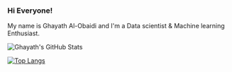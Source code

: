 ### Hi Everyone!

My name is Ghayath Al-Obaidi and I'm a Data scientist & Machine learning Enthusiast.

![Ghayath's GitHub Stats](https://github-readme-stats.vercel.app/api?username=ghayathal-obaidi&theme=vue-dark)

[![Top Langs](https://github-readme-stats.vercel.app/api/top-langs/?username=ghayathal-obaidi&theme=vue-dark)](https://github.com/anuraghazra/github-readme-stats)




<!--
**GhayathAl-Obaidi/GhayathAl-Obaidi** is a ✨ _special_ ✨ repository because its `README.md` (this file) appears on your GitHub profile.

Here are some ideas to get you started:

- 🔭 I’m currently working on ...
- 🌱 I’m currently learning ...
- 👯 I’m looking to collaborate on ...
- 🤔 I’m looking for help with ...
- 💬 Ask me about ...
- 📫 How to reach me: ...
- 😄 Pronouns: ...
- ⚡ Fun fact: ...
-->
